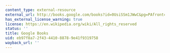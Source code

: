 ```yaml
---
content_type: external-resource
external_url: http://books.google.com/books?id=0UsiSSm1JWwC&pg=PAfrontcover
has_external_license_warning: true
license: https://en.wikipedia.org/wiki/All_rights_reserved
status: ''
title: Google Books
uid: eb97f8a7-2f43-4410-8878-9e41f9319758
wayback_url: ''
---
```

